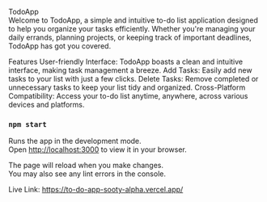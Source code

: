 TodoApp
<br>
Welcome to TodoApp, a simple and intuitive to-do list application designed to help you organize your tasks efficiently. Whether you're managing your daily errands, planning projects, or keeping track of important deadlines, TodoApp has got you covered.

Features
User-friendly Interface: TodoApp boasts a clean and intuitive interface, making task management a breeze.
Add Tasks: Easily add new tasks to your list with just a few clicks.
Delete Tasks: Remove completed or unnecessary tasks to keep your list tidy and organized.
Cross-Platform Compatibility: Access your to-do list anytime, anywhere, across various devices and platforms.

### `npm start`

Runs the app in the development mode.\
Open [http://localhost:3000](http://localhost:3000) to view it in your browser.

The page will reload when you make changes.\
You may also see any lint errors in the console.

Live Link: https://to-do-app-sooty-alpha.vercel.app/